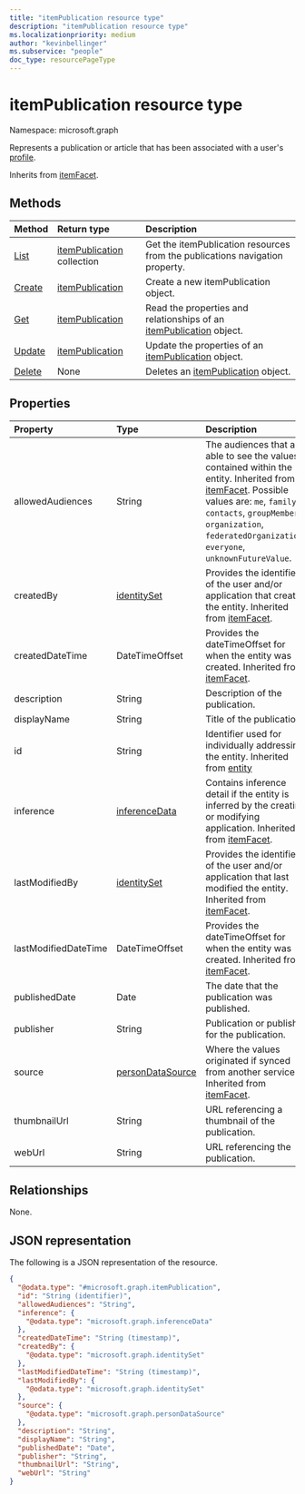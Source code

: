 ```yaml
---
title: "itemPublication resource type"
description: "itemPublication resource type"
ms.localizationpriority: medium
author: "kevinbellinger"
ms.subservice: "people"
doc_type: resourcePageType
---
```


# itemPublication resource type

Namespace: microsoft.graph

Represents a publication or article that has been associated with a user's [profile](../resources/profile.md).

Inherits from [itemFacet](../resources/itemfacet.md).

## Methods
|Method|Return type|Description|
|:---|:---|:---|
|[List](../api/profile-list-publications.md)|[itemPublication](../resources/itempublication.md) collection|Get the itemPublication resources from the publications navigation property.|
|[Create](../api/profile-post-publications.md)|[itemPublication](../resources/itempublication.md)|Create a new itemPublication object.|
|[Get](../api/itempublication-get.md)|[itemPublication](../resources/itempublication.md)|Read the properties and relationships of an [itemPublication](../resources/itempublication.md) object.|
|[Update](../api/itempublication-update.md)|[itemPublication](../resources/itempublication.md)|Update the properties of an [itemPublication](../resources/itempublication.md) object.|
|[Delete](../api/itempublication-delete.md)|None|Deletes an [itemPublication](../resources/itempublication.md) object.|

## Properties
|Property|Type|Description|
|:---|:---|:---|
|allowedAudiences|String|The audiences that are able to see the values contained within the entity. Inherited from [itemFacet](../resources/itemfacet.md). Possible values are: `me`, `family`, `contacts`, `groupMembers`, `organization`, `federatedOrganizations`, `everyone`, `unknownFutureValue`.|
|createdBy|[identitySet](../resources/identityset.md)|Provides the identifier of the user and/or application that created the entity. Inherited from [itemFacet](../resources/itemfacet.md).|
|createdDateTime|DateTimeOffset|Provides the dateTimeOffset for when the entity was created. Inherited from [itemFacet](../resources/itemfacet.md).|
|description    |String      |Description of the publication.                   |
|displayName    |String      |Title of the publication.                         |
|id|String|Identifier used for individually addressing the entity. Inherited from [entity](../resources/entity.md)|
|inference|[inferenceData](../resources/inferencedata.md)|Contains inference detail if the entity is inferred by the creating or modifying application. Inherited from [itemFacet](../resources/itemfacet.md).|
|lastModifiedBy|[identitySet](../resources/identityset.md)|Provides the identifier of the user and/or application that last modified the entity. Inherited from [itemFacet](../resources/itemfacet.md).|
|lastModifiedDateTime|DateTimeOffset|Provides the dateTimeOffset for when the entity was created. Inherited from [itemFacet](../resources/itemfacet.md).|
|publishedDate  |Date        |The date that the publication was published.      |
|publisher      |String      |Publication or publisher for the publication.     |
|source|[personDataSource](../resources/persondatasource.md)|Where the values originated if synced from another service. Inherited from [itemFacet](../resources/itemfacet.md).|
|thumbnailUrl   |String      |URL referencing a thumbnail of the publication.   |
|webUrl         |String      |URL referencing the publication.                  |

## Relationships
None.

## JSON representation
The following is a JSON representation of the resource.
<!-- {
  "blockType": "resource",
  "keyProperty": "id",
  "@odata.type": "microsoft.graph.itemPublication",
  "baseType": "microsoft.graph.itemFacet",
  "openType": false
}
-->
``` json
{
  "@odata.type": "#microsoft.graph.itemPublication",
  "id": "String (identifier)",
  "allowedAudiences": "String",
  "inference": {
    "@odata.type": "microsoft.graph.inferenceData"
  },
  "createdDateTime": "String (timestamp)",
  "createdBy": {
    "@odata.type": "microsoft.graph.identitySet"
  },
  "lastModifiedDateTime": "String (timestamp)",
  "lastModifiedBy": {
    "@odata.type": "microsoft.graph.identitySet"
  },
  "source": {
    "@odata.type": "microsoft.graph.personDataSource"
  },
  "description": "String",
  "displayName": "String",
  "publishedDate": "Date",
  "publisher": "String",
  "thumbnailUrl": "String",
  "webUrl": "String"
}
```


